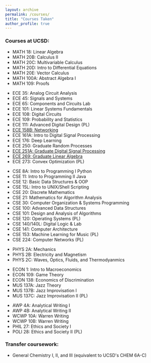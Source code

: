 ```yaml
---
layout: archive
permalink: /courses/
title: "Courses Taken"
author_profile: true
---
```


### Courses at UCSD:
- MATH 18: Linear Algebra 
- MATH 20B: Calculus II 
- MATH 20C: Multivariable Calculus 
- MATH 20D: Intro to Differential Equations
- MATH 20E: Vector Calculus 
- MATH 100A: Abstract Algebra I 
- MATH 109: Proofs
<!-- -->

- ECE 35: Analog Circuit Analysis 
- ECE 45: Signals and Systems 
- ECE 65: Components and Circuits Lab 
- ECE 101: Linear Systems Fundamentals
- ECE 108: Digital Circuits
- ECE 109: Probability and Statistics
- ECE 111: Advanced Digital Design (PL)
- [ECE 158B: Networking](ece158b.md)
- ECE 161A: Intro to Digital Signal Processing
- ECE 176: Deep Learning
- ECE 250: Graduate Random Processes
- [ECE 251A: Graduate Digital Signal Processing](ece251a.md) 
- [ECE 269: Graduate Linear Algebra](ece269.md) 
- ECE 273: Convex Optimization (PL)
<!-- -->


- CSE 8A: Intro to Programming I Python
- CSE 11: Intro to Programming II Java 
- CSE 12: Basic Data Structures & OOP 
- CSE 15L: Intro to UNIX/Shell Scripting 
- CSE 20: Discrete Mathematics 
- CSE 21: Mathematics for Algorithm Analysis
- CSE 30: Computer Organization & Systems Programming
- CSE 100: Advanced Data Structures 
- CSE 101: Design and Analysis of Algorithms
- CSE 120: Operating Systems (PL)
- CSE 140/140L: Digital Logic & Lab
- CSE 141: Computer Architecture
- CSE 153: Machine Learning for Music (PL)
- CSE 224: Computer Networks (PL)
<!-- -->


- PHYS 2A: Mechanics 
- PHYS 2B: Electricity and Magnetism 
- PHYS 2C: Waves, Optics, Fluids, and Thermodyanmics 
<!-- -->

- ECON 1: Intro to Macroeconomics
- ECON 109: Game Theory
- ECON 138: Economics of Discrimination 
- MUS 137A: Jazz Theory
- MUS 137B: Jazz Improvisation I 
- MUS 137C: Jazz Improvisation II (PL)
<!-- -->

- AWP 4A: Analytical Writing I 
- AWP 4B: Analytical Writing II 
- WCWP 10A: Warren Writing 
- WCWP 10B: Warren Writing 
- PHIL 27: Ethics and Society I
- POLI 28: Ethics and Society II (PL)
<!-- -->

### Transfer coursework:

- General Chemistry I, II, and III (equivalent to UCSD's CHEM 6A-C)
